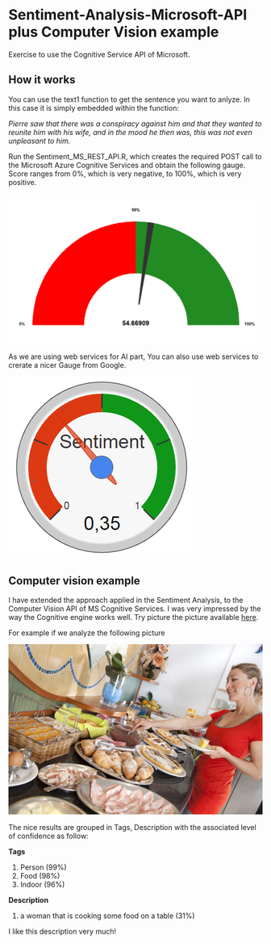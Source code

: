 # Sentiment-Analysis-Microsoft-API plus Computer Vision example
Exercise to use the Cognitive Service API of Microsoft.

## How it works
You can use the text1 function to get the sentence you want to anlyze. In this case it is simply
embedded within the function:

_Pierre saw that there was a conspiracy against him and that they wanted to reunite him with his wife, and in the mood he then was, this was not even unpleasant to him._

Run the Sentiment_MS_REST_API.R, which creates the required POST call to the Microsoft Azure Cognitive Services and obtain the following gauge. Score ranges from 0%, which is very negative, to 100%, which is very positive.

![Sentiment 0%: Bad, 100%: Good](https://github.com/lucavignali/Sentiment-Analysis-Microsoft-API/blob/master/Rplot.png)

As we are using web services for AI part, You can also use web services to crerate a nicer Gauge from Google.

![Sentiment 0%: Bad, 100%: Good](https://github.com/lucavignali/Sentiment-Analysis-Microsoft-API/blob/master/GoogleVisPlot.png)

## Computer vision example
I have extended the approach applied in the Sentiment Analysis, to the Computer Vision API of MS Cognitive Services. I was very impressed by the way the Cognitive engine works well. Try picture the picture available [here](http://hotelsandomingo.it/fotogallery/).

For example if we analyze the following picture

![Food](https://github.com/lucavignali/Sentiment-Analysis-Microsoft-API/blob/master/buffet4big.jpg)

The nice results are grouped in Tags, Description with the associated level of confidence as follow:

__Tags__

1. Person (99%)
2. Food (98%)
3. Indoor (96%)

__Description__

1. a woman that is cooking some food on a table (31%)

I like this description very much!
